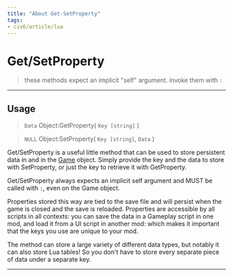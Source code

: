 ```yaml
---
title: "About Get-SetProperty"
tags:
- civ6/article/lua
---
```

# Get/SetProperty

> these methods expect an implicit "self" argument. invoke them with `:`
-----
## Usage
> `Data` Object:GetProperty( `Key [string]` )

> `NULL` Object:SetProperty( `Key [string]`, `Data` )

Get/SetProperty is a useful little method that can be used to store persistent data in [](Lua#Instances%7CInstances) and in the [Game](civ-6/lua/Game.md) object. Simply provide the key and the data to store with SetProperty, or just the key to retrieve it with GetProperty.

Get/SetProperty always expects an implicit self argument and MUST be called with `:`, even on the Game object.

Properties stored this way are tied to the save file and will persist when the game is closed and the save is reloaded. Properties are accessible by all scripts in all contexts: you can save the data in a Gameplay script in one mod, and load it from a UI script in another mod: which makes it important that the keys you use are unique to your mod.

The method can store a large variety of different data types, but notably it can also store Lua tables! So you don't have to store every separate piece of data under a separate key.

------------
[^1]: This is an article on using Lua in [Civilization 6 ](civ-6/civ-6-index.md)
